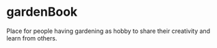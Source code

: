# gardenBook
Place for people having gardening as hobby to share their creativity and learn from others. 
